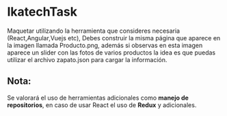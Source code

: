 # IkatechTask

Maquetar utilizando la herramienta que consideres necesaria (React,Angular,Vuejs etc), Debes construir la misma página que aparece en la imagen llamada Producto.png, además si observas en esta imagen aparece un slider con las fotos de varios productos la idea es que puedas utilizar el archivo zapato.json para cargar la información.

## Nota:

Se valorará el uso de herramientas adicionales como **manejo de repositorios**, en caso de usar React el uso de **Redux** y adicionales.
